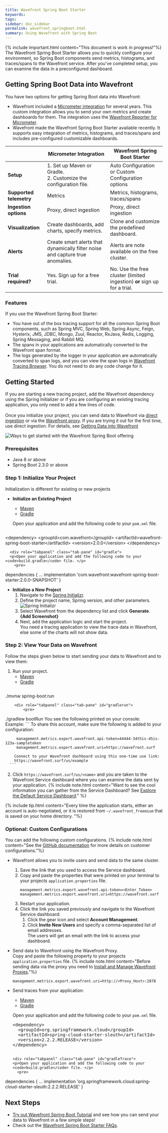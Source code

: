 ```yaml
---
title: Wavefront Spring Boot Starter
keywords:
tags: 
sidebar: doc_sidebar
permalink: wavefront_springboot.html
summary: Using Wavefront with Spring Boot
---
```


{% include important.html content="This document is work in progress!"%}
The Wavefront Spring Boot Starter allows you to quickly configure your environment, so Spring Boot components send metrics, histograms, and traces/spans to the Wavefront service. After you've completed setup, you can examine the data in a preconfigured dashboard.

## Getting Spring Boot Data into Wavefront

You have two options for getting Spring Boot data into Wavefront:
* Wavefront included a [Micrometer integration](micrometer.html) for several years. This custom integration allows you to send your own metrics and create dashboards for them. The integration uses the [Wavefront Reporter for Micrometer](https://github.com/micrometer-metrics/micrometer).
* Wavefront made the Wavefront Spring Boot Starter available recently. It supports easy integration of metrics, histograms, and traces/spans and includes pre-configured customizable dashboards.

<table style="width: 100%;">
<tbody>
<thead>
<tr><th width="25%">&nbsp;</th><th width="40%">Micrometer Integration</th><th width="45%">Wavefront Spring Boot Starter</th></tr>
</thead>
<tr>
<td><strong>Setup</strong></td>
<td>
1. Set up Maven or Gradle.<br>
2. Customize the configuration file.</td>
<td>Auto Configuration or Custom Configuration options</td>
</tr>
<tr>
<td><strong>Supported telemetry</strong></td>
<td>Metrics</td>
<td>Metrics, histograms, traces/spans</td>
</tr>
<tr>
<td><strong>Ingestion options</strong></td>
<td>Proxy, direct ingestion </td>
<td>Proxy, direct ingestion </td>
</tr>
<tr>
<td><strong>Visualization</strong></td>
<td>Create dashboards, add charts, specify metrics.  </td>
<td>Clone and customize the predefined dashboard.</td>
</tr>
<tr>
<td><strong>Alerts</strong></td>
<td>Create smart alerts that dynamically filter noise and capture true anomalies.</td>
<td>Alerts are note available on the free cluster.</td>
</tr>
<tr>
<td><strong>Trial required?</strong></td>
<td>Yes. Sign up for a free trial.</td>
<td>No. Use the free cluster (limited ingestion) <strong>or</strong> sign up for a trial. </td>
</tr>

</tbody>
</table>

### Features

If you use the Wavefront Spring Boot Starter:
* You have out of the box tracing support for all the common Spring Boot components, such as Spring MVC, Spring Web, Spring Async, Feign, Hysterix, JMS, JDBC, Mongo, Zuul, Reactor, RxJava, Redis, Logging, Spring Messaging, and Rabbit MQ.
* The spans in your applications are automatically converted to the Wavefront span format.
* The logs generated by the logger in your application are automatically converted to span logs, and you can view the span logs in [Wavefront Tracing Browser](tracing_ui_overview.html#drill-down-into-spans-and-view-metrics-and-span-logs). You do not need to do any code change for it.

## Getting Started

If you are starting a new tracing project, add the Wavefront dependency using the Spring Initializer or if you are configuring an existing tracing application, you only need to add a few lines of code.
<br/>  
Once you initialize your project, you can send data to Wavefront via [direct ingestion](direct_ingestion.html) or via the [Wavefront proxy](proxies.html). If you are trying it out for the first time, use direct ingestion. For details, see [Getting Data into Wavefront](wavefront_data_ingestion.html) 

![Ways to get started with the Wavefront Spring Boot offering](/images/spring_boot_getting_started.png)

### Prerequisites
* Java 8 or above
* Spring Boot 2.3.0 or above

### Step 1: Initialize Your Project

Initialization is different for existing or new projects 

* **Initialize an Existing Project** <br/>
  
  <ul id="profileTabs" class="nav nav-tabs">
      <li class="active"><a href="#maven" data-toggle="tab">Maven</a></li>
      <li><a href="#gradle" data-toggle="tab">Gradle</a></li>
  </ul>
    <div class="tab-content">
      <div role="tabpanel" class="tab-pane active" id="maven">
          <p>Open your application and add the following code to your <code>pom.xml</code> file. </p>
            <pre>
&lt;dependency&gt;
    &lt;groupId&gt;com.wavefront&lt;/groupId&gt;
    &lt;artifactId&gt;wavefront-spring-boot-starter&lt;/artifactId&gt;
    &lt;version&gt;2.0.0&lt;/version&gt;
&lt;/dependency&gt;
          </pre>
      </div>

      <div role="tabpanel" class="tab-pane" id="gradle">
      <p>Open your application and add the following code to your <code>build.gradle</code> file. </p>
        <pre>
dependencies {
  ...
  implementation 'com.wavefront:wavefront-spring-boot-starter:2.0.0-SNAPSHOT'
  }
      </pre>
      </div>
    </div>
    
* **Initialize a New Project** <br/>
  1. Navigate to the [Spring Initializr](https://start.spring.io/).
  2. Define the project name, Spring version, and other parameters.
      <br/> ![Spring Initializr](images/spring_boot_initializr.png)
  3. Select Wavefront from the dependency list and click **Generate**. 
      <br/> **{Add Screenshot}**
  4. Next, add the application logic and start the project.<br/> 
     You need a tracing application to view the trace data in Wavefront, else some of the charts will not show data.
  
### Step 2:  View Your Data on Wavefront

Follow the steps given below to start sending your data to Wavefront and to view them:

1. Run your project. 
    <ul id="profileTabs" class="nav nav-tabs">
        <li class="active"><a href="#mavenrun" data-toggle="tab">Maven</a></li>
        <li><a href="#gradlerun" data-toggle="tab">Gradle</a></li>
    </ul>
      <div class="tab-content">
        <div role="tabpanel" class="tab-pane active" id="mavenrun">
            <pre>
./mvnw spring-boot:run
            </pre>
        </div>

        <div role="tabpanel" class="tab-pane" id="gradlerun">
            <pre>
./gradlew bootRun
            </pre>
        </div>
      </div>
     You see the following printed on your console:
     <br/>Example:
      ```
        To share this account, make sure the following is added to your configuration:

         management.metrics.export.wavefront.api-token=44444-34this-45is-123a-sampletoken
         management.metrics.export.wavefront.uri=https://wavefront.surf

        Connect to your Wavefront dashboard using this one-time use link:
        https://wavefront.surf/us/example
      ```
2. Click `https://wavefront.surf/us/<name>` and you are taken to the Wavefront Service dashboard where you can examine the data sent by your application.
    {% include note.html content="Want to see the cool information you can gather from the Service Dashboard? See [Explore the Default Service Dashboard](tracing_ui_overview.html#explore-the-default-service-dashboard)." %}

{% include tip.html content="Every time the application starts, either an account is auto-negotiated, or it is restored from `~/.wavefront_freemium` that is saved on your home directory. "%}

### Optional: Custom Configurations

You can add the following custom configurations.
{% include note.html content="See the [GitHub documentation](https://github.com/wavefrontHQ/wavefront-spring-boot#wavefront-spring-boot-starter) for more details on customer configurations."%}

* Wavefront allows you to invite users and send data to the same cluster.<br/>
  1. Save the link that you used to access the Service dashboard.
  1. Copy and paste the properties that were printed on your terminal to your projects `application.properties` file.
      ```
      management.metrics.export.wavefront.api-token=<Enter_Token>
      management.metrics.export.wavefront.uri=https://wavefront.surf
      ```
  1. Restart your application.
  1. Click the link you saved previously and navigate to the Wavefront Service dashboard:
      1. Click the gear icon and select **Account Management**.
      1. Click **Invite New Users** and specify a comma-separated list of email addresses.<br/>
    The users will get an email with the link to access your dashboard.
* Send data to Wavefront using the Wavefront Proxy. <br/>Copy and paste the following property to your projects `application.properties` file. 
  {% include note.html content="Before sending data via the proxy you need to [Install and Manage Wavefront Proxies](proxies_installing.html)."%}
  ```
  management.metrics.export.wavefront.uri=http://<Proxy_Host>:2878
  ```
* Send traces from your application:
  <ul id="profileTabs" class="nav nav-tabs">
      <li class="active"><a href="#mavenTrace" data-toggle="tab">Maven</a></li>
      <li><a href="#gradleTrace" data-toggle="tab">Gradle</a></li>
  </ul>
    <div class="tab-content">
      <div role="tabpanel" class="tab-pane active" id="mavenTrace">
          <p>Open your application and add the following code to your <code>pom.xml</code> file. </p>
            <pre>
  &lt;dependency&gt;
    &lt;groupId&gt;org.springframework.cloud&lt;/groupId&gt;
    &lt;artifactId&gt;spring-cloud-starter-sleuth&lt;/artifactId&gt;
    &lt;version&gt;2.2.2.RELEASE&lt;/version&gt;
  &lt;/dependency&gt;
          </pre>
      </div>

      <div role="tabpanel" class="tab-pane" id="gradleTrace">
      <p>Open your application and add the following code to your <code>build.gradle</code> file. </p>
        <pre>
dependencies {
  ...
  implementation 'org.springframework.cloud:spring-cloud-starter-sleuth:2.2.2.RELEASE'
  }
      </pre>
      </div>
    </div>

## Next Steps

* [Try out Wavefront Spring Boot Tutorial](wavefront_springboot_tutorial.html) and see how you can send your data to Wavefront in a few simple steps!
* Check out the [Wavefront Spring Boot Starter FAQs](wavefront_spring_boot_faq.html).

